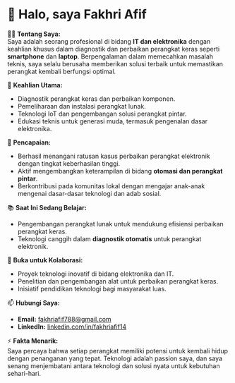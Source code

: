 # 👋 Halo, saya Fakhri Afif 

👨‍💻 **Tentang Saya:**  
Saya adalah seorang profesional di bidang **IT dan elektronika** dengan keahlian khusus dalam diagnostik dan perbaikan perangkat keras seperti **smartphone** dan **laptop**. Berpengalaman dalam memecahkan masalah teknis, saya selalu berusaha memberikan solusi terbaik untuk memastikan perangkat kembali berfungsi optimal.  

🎯 **Keahlian Utama:**  
- Diagnostik perangkat keras dan perbaikan komponen.  
- Pemeliharaan dan instalasi perangkat lunak.  
- Teknologi IoT dan pengembangan solusi perangkat pintar.  
- Edukasi teknis untuk generasi muda, termasuk pengenalan dasar elektronika.  

🌟 **Pencapaian:**  
- Berhasil menangani ratusan kasus perbaikan perangkat elektronik dengan tingkat keberhasilan tinggi.  
- Aktif mengembangkan keterampilan di bidang **otomasi dan perangkat pintar**.  
- Berkontribusi pada komunitas lokal dengan mengajar anak-anak mengenai dasar-dasar teknologi dan adab sosial.  

📚 **Saat Ini Sedang Belajar:**  
- Pengembangan perangkat lunak untuk mendukung efisiensi perbaikan perangkat keras.  
- Teknologi canggih dalam **diagnostik otomatis** untuk perangkat elektronik.  

🤝 **Buka untuk Kolaborasi:**  
- Proyek teknologi inovatif di bidang elektronika dan IT.  
- Penelitian dan pengembangan alat untuk perbaikan perangkat keras.  
- Inisiatif pendidikan teknologi bagi masyarakat luas.  

📫 **Hubungi Saya:**  
- **Email:** fakhriafif788@gmail.com  
- **LinkedIn:** [linkedin.com/in/fakhriafif14](https://linkedin.com/in/fakhriafif14)  

⚡ **Fakta Menarik:**  
Saya percaya bahwa setiap perangkat memiliki potensi untuk kembali hidup dengan penanganan yang tepat. Teknologi adalah passion saya, dan saya senang menjembatani antara teknologi dan solusi nyata untuk kebutuhan sehari-hari.  
